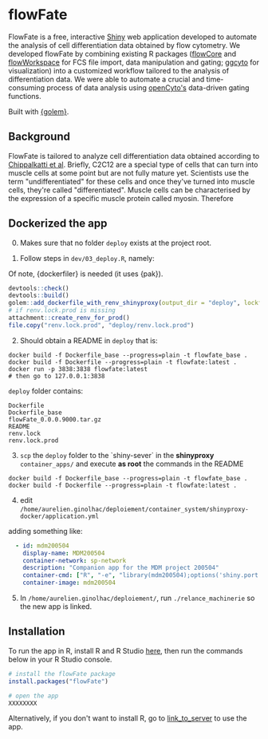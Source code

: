 # flowFate

FlowFate is a free, interactive [Shiny](https://shiny.rstudio.com/) web application developed to automate the analysis of cell differentiation data obtained by flow cytometry. We developed flowFate by combining existing R packages ([flowCore](https://www.bioconductor.org/packages/devel/bioc/vignettes/flowCore/inst/doc/HowTo-flowCore.pdf) and [flowWorkspace](https://www.bioconductor.org/packages/release/bioc/html/flowWorkspace.html) for FCS file import, data manipulation and gating; [ggcyto](https://www.bioconductor.org/packages/release/bioc/html/ggcyto.html) for visualization) into a customized workflow tailored to the analysis of differentiation data. We were able to automate a crucial and time-consuming process of data analysis using [openCyto's](https://www.bioconductor.org/packages/release/bioc/html/openCyto.html) data-driven gating functions.

Built with [{golem}](https://github.com/ThinkR-open/golem).

## Background
FlowFate is tailored to analyze cell differentiation data obtained according to [Chippalkatti et al](). Briefly, C2C12 are a special type of cells that can turn into muscle cells at some point but are not fully mature yet. Scientists use the term "undifferentiated" for these cells and once they've turned into muscle cells, they're called "differentiated".  Muscle cells can be characterised by the expression of a specific muscle protein called myosin. Therefore


## Dockerized the app

0. Makes sure that no folder `deploy` exists at the project root.

1. Follow steps in `dev/03_deploy.R`, namely:

Of note, {dockerfiler} is needed (it uses {pak}).

``` r
devtools::check()
devtools::build()
golem::add_dockerfile_with_renv_shinyproxy(output_dir = "deploy", lockfile = "renv.lock")
# if renv.lock.prod is missing
attachment::create_renv_for_prod()
file.copy("renv.lock.prod", "deploy/renv.lock.prod")
```

2. Should obtain a README in `deploy` that is:

```
docker build -f Dockerfile_base --progress=plain -t flowfate_base .
docker build -f Dockerfile --progress=plain -t flowfate:latest .
docker run -p 3838:3838 flowfate:latest
# then go to 127.0.0.1:3838
```

`deploy` folder contains:

```
Dockerfile
Dockerfile_base
flowFate_0.0.0.9000.tar.gz
README
renv.lock
renv.lock.prod
```


3.  `scp` the `deploy` folder to the \`shiny-sever\` in the **shinyproxy** `container_apps/` and execute **as root** the commands in the README

```
docker build -f Dockerfile_base --progress=plain -t flowfate_base .
docker build -f Dockerfile --progress=plain -t flowfate:latest .
```

4. edit `/home/aurelien.ginolhac/deploiement/container_system/shinyproxy-docker/application.yml`

adding something like:

```yaml
  - id: mdm200504
    display-name: MDM200504
    container-network: sp-network
    description: "Companion app for the MDM project 200504"
    container-cmd: ["R", "-e", "library(mdm200504);options('shiny.port'=3838,shiny.host='0.0.0.0');mdm200504::run_app()"]
    container-image: mdm200504
```

5. In `/home/aurelien.ginolhac/deploiement/`, run `./relance_machinerie` so the new app is linked.

## Installation

To run the app in R, install R and R Studio [here](https://posit.co/download/rstudio-desktop/), then run the commands below in your R Studio console.

``` r 
# install the flowFate package
install.packages("flowFate")

# open the app
XXXXXXXX
```

Alternatively, if you don't want to install R, go to [link_to_server]() to use the app.
